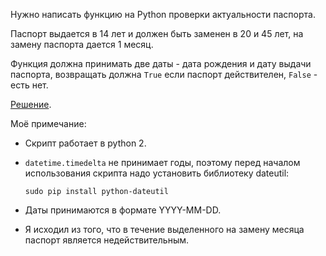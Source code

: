 Нужно написать функцию на Python проверки актуальности паспорта.

Паспорт выдается в 14 лет и должен быть заменен в 20 и 45 лет, на замену паспорта дается 1 месяц.

Функция должна принимать две даты - дата рождения и дату выдачи паспорта, возвращать должна `True` если паспорт действителен, `False` - есть нет.

[Решение](https://github.com/mxmaslin/Test-tasks/blob/master/solutions/tests_python/passport_validator.py "Решение задания на валидацию паспорта").

Моё примечание:

- Скрипт работает в python 2.
- `datetime.timedelta` не принимает годы, поэтому перед началом использования скрипта надо установить библиотеку dateutil:

    `sudo pip install python-dateutil`

- Даты принимаются в формате YYYY-MM-DD.
- Я исходил из того, что в течение выделенного на замену месяца паспорт является недействительным.

